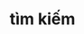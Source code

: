 ---
title: "tìm kiếm"
slug: "search"
layout: "search"
outputs:
    - html
    - json
menu:
    main:
        weight: -60
        params: 
            icon: search
---